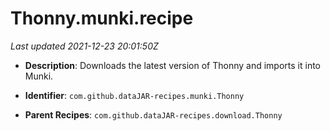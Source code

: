 # Thonny.munki.recipe

_Last updated 2021-12-23 20:01:50Z_

- **Description**: Downloads the latest version of Thonny and imports it into Munki.

- **Identifier**: `com.github.dataJAR-recipes.munki.Thonny`

- **Parent Recipes**: `com.github.dataJAR-recipes.download.Thonny`

